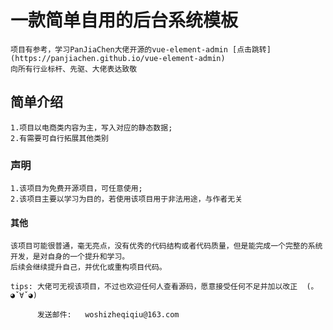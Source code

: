 # 一款简单自用的后台系统模板
```
项目有参考，学习PanJiaChen大佬开源的vue-element-admin [点击跳转](https://panjiachen.github.io/vue-element-admin)
向所有行业标杆、先驱、大佬表达致敬
```

## 简单介绍
```
1.项目以电商类内容为主，写入对应的静态数据;
2.有需要可自行拓展其他类别
```

### 声明
```
1.该项目为免费开源项目，可任意使用;
2.该项目主要以学习为目的，若使用该项目用于非法用途，与作者无关
```

#### 其他
```
该项目可能很普通，毫无亮点，没有优秀的代码结构或者代码质量，但是能完成一个完整的系统开发，是对自身的一个提升和学习。
后续会继续提升自己，并优化或重构项目代码。

tips: 大佬可无视该项目，不过也欢迎任何人查看源码，愿意接受任何不足并加以改正  (｡◕ˇ∀ˇ◕)

      发送邮件:   woshizheqiqiu@163.com
